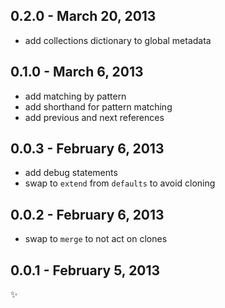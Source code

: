 
0.2.0 - March 20, 2013
----------------------
* add collections dictionary to global metadata

0.1.0 - March 6, 2013
---------------------
* add matching by pattern
* add shorthand for pattern matching
* add previous and next references

0.0.3 - February 6, 2013
------------------------
* add debug statements
* swap to `extend` from `defaults` to avoid cloning

0.0.2 - February 6, 2013
------------------------
* swap to `merge` to not act on clones

0.0.1 - February 5, 2013
------------------------
:sparkles: